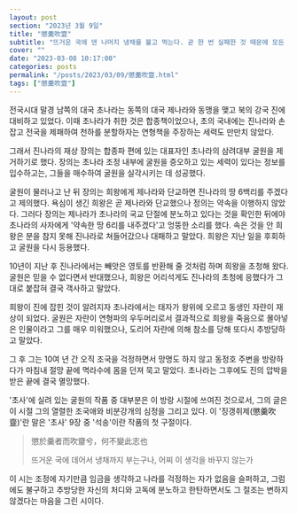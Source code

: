 ```yaml
---
layout: post
section: "2023년 3월 9일"
title: "懲羹吹韲"
subtitle: "뜨거운 국에 덴 나머지 냉채를 불고 먹는다. 곧 한 번 실패한 것 때문에 모든 일에 지나치게 조심하는 것을 비유하는 말이다."
cover: ""
date: "2023-03-08 10:17:00"
categories: posts
permalink: "/posts/2023/03/09/懲羹吹韲.html"
tags: ["懲羹吹韲"]
---
```


전국시대 말경 남쪽의 대국 초나라는 동쪽의 대국 제나라와 동맹을 맺고 북의 강국 진에 대비하고 있었다. 이때 초나라가 취한 것은 합종책이었으나, 초의 국내에는 진나라와 손잡고 전국을 제패하여 천하를 분할하자는 연형책을 주장하는 세력도 만만치 않았다.

그래서 진나라의 재상 장의는 합종파 편에 있는 대표자인 초나라의 삼려대부 굴원을 제거하기로 했다. 장의는 초나라 조정 내부에 굴원을 증오하고 있는 세력이 있다는 정보를 입수하고는, 그들을 매수하여 굴원을 실각시키는 데 성공했다.

굴원이 물러나고 난 뒤 장의는 희왕에게 제나라와 단교하면 진나라의 땅 6백리를 주겠다고 제의했다. 욕심이 생긴 희왕은 곧 제나라와 단교했으나 정의는 약속을 이행하지 않았다. 그러다 장의는 제나라가 초나라의 국교 단절에 분노하고 있다는 것을 확인한 뒤에야 초나라의 사자에게 '약속한 땅 6리를 내주겠다'고 엉뚱한 소리를 했다. 속은 것을 안 희왕은 분을 참지 못해 진나라로 쳐들어갔으나 대패하고 말았다. 희왕은 지난 일을 후회하고 굴원을 다시 등용했다.

10년이 지난 후 진나라에서는 빼앗은 영토를 반환해 줄 것처럼 하며 희왕을 초청해 왔다. 굴원은 믿을 수 없다면서 반대했으나, 희왕은 어리석게도 진나라의 초청에 응했다가 그대로 붙잡혀 결국 객사하고 말았다.

희왕이 진에 잡힌 것이 알려지자 초나라에서는 태자가 왕위에 오르고 동생인 자란이 재상이 되었다. 굴원은 자란이 연형파의 우두머리로서 결과적으로 희왕을 죽음으로 몰아넣은 인물이라고 그를 매우 미워했으나, 도리어 자란에 의해 참소를 당해 또다시 추방당하고 말았다.

그 후 그는 10여 년 간 오직 조국을 걱정하면서 망명도 하지 않고 동정호 주변을 방랑하다가 마침내 절망 끝에 멱라수에 몸을 던져 묵고 말았다. 초나라는 그후에도 진의 압박을 받은 끝에 결국 멸망했다.

'초사'에 실려 있는 굴원의 작품 중 대부분은 이 방랑 시절에 쓰여진 것으로서, 그의 글은 이 시절 그의 열렬한 조국애와 비분강개의 심정을 그리고 있다. 이 '징갱취제(懲羹吹韲)'란 말은 '초사' 9장 중 '석송'이란 작품의 첫 구절이다.

<blockquote>
    <p>懲於羹者而吹齏兮，何不變此志也</p>
    <p>뜨거운 국에 데어서 냉채까지 부는구나, 어찌 이 생각을 바꾸지 않는가</p>
</blockquote>

이 시는 조정에 자기만큼 임금을 생각하고 나라를 걱정하는 자가 없음을 슬퍼하고, 그럼에도 불구하고 추방당한 자신의 처디와 고독에 분노하고 한탄하면서도 그 절조는 변하지 않겠다는 마음을 그린 시이다.
